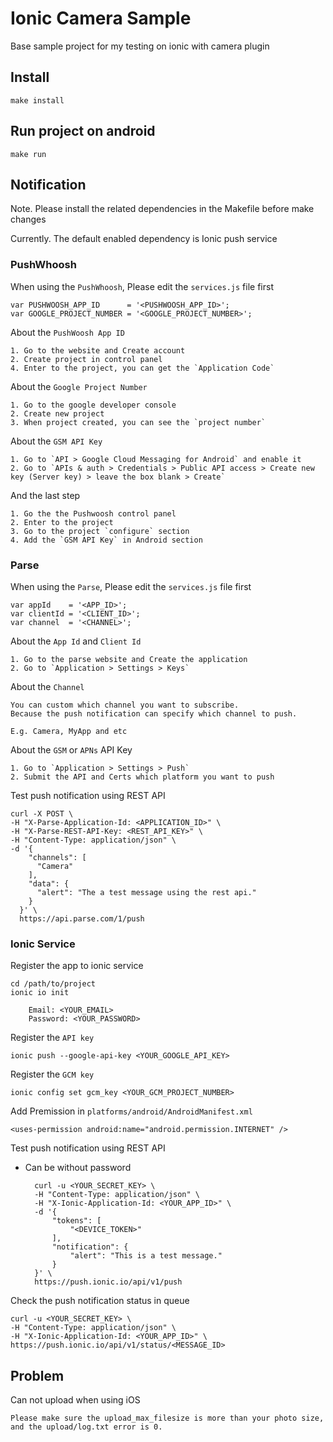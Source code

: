 # Ionic Camera Sample

Base sample project for my testing on ionic with camera plugin

## Install

    make install

## Run project on android

    make run

## Notification

Note. Please install the related dependencies in the Makefile before make changes

Currently. The default enabled dependency is Ionic push service

### PushWhoosh

When using the `PushWhoosh`, Please edit the `services.js` file first

    var PUSHWOOSH_APP_ID      = '<PUSHWOOSH_APP_ID>';
    var GOOGLE_PROJECT_NUMBER = '<GOOGLE_PROJECT_NUMBER>';

About the `PushWoosh App ID`

    1. Go to the website and Create account
    2. Create project in control panel
    4. Enter to the project, you can get the `Application Code`

About the `Google Project Number`

    1. Go to the google developer console
    2. Create new project
    3. When project created, you can see the `project number`

About the `GSM API Key`

    1. Go to `API > Google Cloud Messaging for Android` and enable it
    2. Go to `APIs & auth > Credentials > Public API access > Create new key (Server key) > leave the box blank > Create`

And the last step

    1. Go the the Pushwoosh control panel
    2. Enter to the project
    3. Go to the project `configure` section
    4. Add the `GSM API Key` in Android section

### Parse

When using the `Parse`, Please edit the `services.js` file first

    var appId    = '<APP_ID>';
    var clientId = '<CLIENT_ID>';
    var channel  = '<CHANNEL>';

About the `App Id` and `Client Id`

    1. Go to the parse website and Create the application
    2. Go to `Application > Settings > Keys`

About the `Channel`

    You can custom which channel you want to subscribe.
    Because the push notification can specify which channel to push.

    E.g. Camera, MyApp and etc

About the `GSM` or `APNs` API Key

    1. Go to `Application > Settings > Push`
    2. Submit the API and Certs which platform you want to push

Test push notification using REST API

    curl -X POST \
    -H "X-Parse-Application-Id: <APPLICATION_ID>" \
    -H "X-Parse-REST-API-Key: <REST_API_KEY>" \
    -H "Content-Type: application/json" \
    -d '{
        "channels": [
          "Camera"
        ],
        "data": {
          "alert": "The a test message using the rest api."
        }
      }' \
      https://api.parse.com/1/push

### Ionic Service

Register the app to ionic service

    cd /path/to/project
    ionic io init

        Email: <YOUR_EMAIL>
        Password: <YOUR_PASSWORD>

Register the `API key`

    ionic push --google-api-key <YOUR_GOOGLE_API_KEY>

Register the `GCM key`

    ionic config set gcm_key <YOUR_GCM_PROJECT_NUMBER>

Add Premission in `platforms/android/AndroidManifest.xml`

    <uses-permission android:name="android.permission.INTERNET" />

Test push notification using REST API

- Can be <ENTER> without password

        curl -u <YOUR_SECRET_KEY> \
        -H "Content-Type: application/json" \
        -H "X-Ionic-Application-Id: <YOUR_APP_ID>" \
        -d '{
            "tokens": [
                "<DEVICE_TOKEN>"
            ],
            "notification": {
                "alert": "This is a test message."
            }
        }' \
        https://push.ionic.io/api/v1/push

Check the push notification status in queue

    curl -u <YOUR_SECRET_KEY> \
    -H "Content-Type: application/json" \
    -H "X-Ionic-Application-Id: <YOUR_APP_ID>" \
    https://push.ionic.io/api/v1/status/<MESSAGE_ID>

## Problem

Can not upload when using iOS

	Please make sure the upload_max_filesize is more than your photo size, and the upload/log.txt error is 0.
